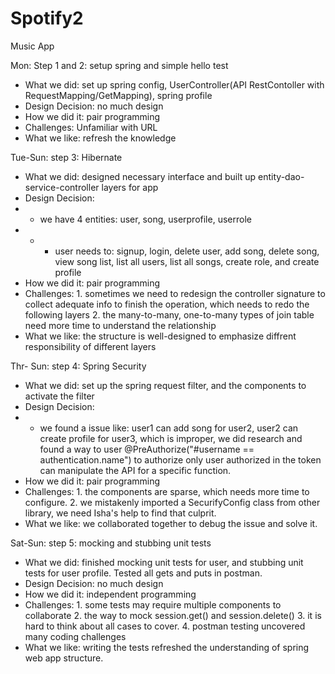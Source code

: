 # Spotify2
Music App

Mon: Step 1 and 2: setup spring and simple hello test

- What we did: set up spring config, UserController(API RestContoller with RequestMapping/GetMapping), spring profile
- Design Decision: no much design
- How we did it: pair programming
- Challenges: Unfamiliar with URL
- What we like: refresh the knowledge

Tue-Sun: step 3: Hibernate

- What we did: designed necessary interface and built up entity-dao-service-controller layers for app
- Design Decision:
- - we have 4 entities: user, song, userprofile, userrole
- - - user needs to: signup, login, delete user, add song, delete song, view song list, list all users, list all songs, create role, and create profile
- How we did it: pair programming
- Challenges: 1. sometimes we need to redesign the controller signature to collect adequate info to finish the operation, which needs to redo the following layers 2. the many-to-many, one-to-many types of join table need more time to understand the relationship
- What we like: the structure is well-designed to emphasize diffrent responsibility of different layers

Thr- Sun: step 4: Spring Security
- What we did: set up the spring request filter, and the components to activate the filter
- Design Decision:
- - we found a issue like: user1 can add song for user2, user2 can create profile for user3, which is improper, we did research and found a way to user @PreAuthorize("#username == authentication.name") to authorize only user authorized in the token can manipulate the API for a specific function.
- How we did it: pair programming
- Challenges: 1. the components are sparse, which needs more time to configure. 2. we mistakenly imported a SecurifyConfig class from other library, we need Isha's help to find that culprit.
- What we like: we collaborated together to debug the issue and solve it.

Sat-Sun: step 5: mocking and stubbing unit tests
- What we did: finished mocking unit tests for user, and stubbing unit tests for user profile. Tested all gets and puts in postman.
- Design Decision: no much design
- How we did it: independent programming
- Challenges: 1. some tests may require multiple components to collaborate 2. the way to mock session.get() and session.delete() 3. it is hard to think about all cases to cover. 4. postman testing uncovered many coding challenges
- What we like: writing the tests refreshed the understanding of spring web app structure.
